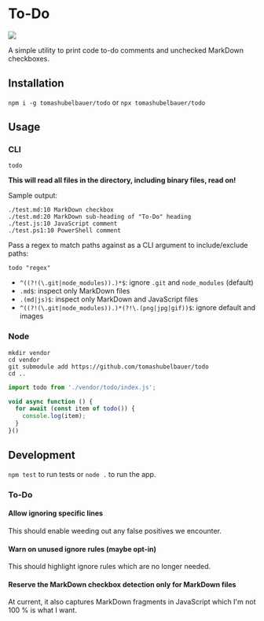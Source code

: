 # To-Do

[![](https://github.com/tomashubelbauer/todo/workflows/github-actions/badge.svg)](https://github.com/TomasHubelbauer/todo/actions)

A simple utility to print code to-do comments and unchecked MarkDown checkboxes.

## Installation

`npm i -g tomashubelbauer/todo` or `npx tomashubelbauer/todo`

## Usage

### CLI

`todo`

**This will read all files in the directory, including binary files, read on!**

Sample output:

```
./test.md:10 MarkDown checkbox
./test.md:20 MarkDown sub-heading of "To-Do" heading
./test.js:10 JavaScript comment
./test.ps1:10 PowerShell comment
```

Pass a regex to match paths against as a CLI argument to include/exclude paths:

`todo "regex"`

- `^((?!(\.git|node_modules)).)*$`: ignore `.git` and `node_modules` (default)
- `.md$`: inspect only MarkDown files
- `.(md|js)$`: inspect only MarkDown and JavaScript files
- `^((?!(\.git|node_modules)).)*(?!\.(png|jpg|gif))$`: ignore default and images

### Node

```
mkdir vendor
cd vendor
git submodule add https://github.com/tomashubelbauer/todo
cd ..
```

```js
import todo from './vendor/todo/index.js';

void async function () {
  for await (const item of todo()) {
    console.log(item);
  }
}()
```

## Development

`npm test` to run tests or `node .` to run the app.

### To-Do

#### Allow ignoring specific lines

This should enable weeding out any false positives we encounter.

#### Warn on unused ignore rules (maybe opt-in)

This should highlight ignore rules which are no longer needed.

#### Reserve the MarkDown checkbox detection only for MarkDown files

At current, it also captures MarkDown fragments in JavaScript which I'm not 100 % is what I want.
